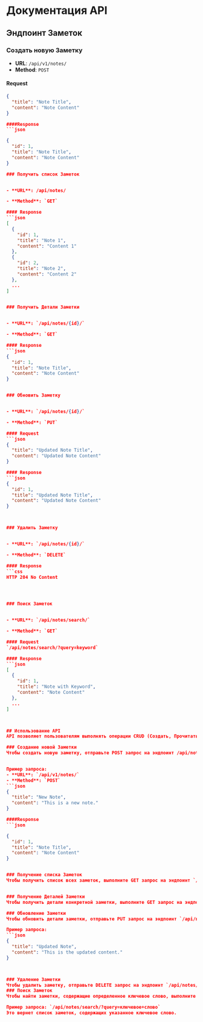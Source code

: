 # Документация API

## Эндпоинт Заметок

### Создать новую Заметку

- **URL**: `/api/v1/notes/`
- **Method**: `POST`

#### Request
```json
{
  "title": "Note Title",
  "content": "Note Content"
}

####Response
```json

{
  "id": 1,
  "title": "Note Title",
  "content": "Note Content"
}

### Получить список Заметок


- **URL**: /api/notes/

- **Method**: `GET`

#### Response
```json
[
  {
    "id": 1,
    "title": "Note 1",
    "content": "Content 1"
  },
  {
    "id": 2,
    "title": "Note 2",
    "content": "Content 2"
  },
  ...
]


### Получить Детали Заметки


- **URL**: `/api/notes/{id}/`

- **Method**: `GET`

#### Response
```json
{
  "id": 1,
  "title": "Note Title",
  "content": "Note Content"
}


### Обновить Заметку


- **URL**: `/api/notes/{id}/`

- **Method**: `PUT`

#### Request
```json
{
  "title": "Updated Note Title",
  "content": "Updated Note Content"
}

#### Response
```json
{
  "id": 1,
  "title": "Updated Note Title",
  "content": "Updated Note Content"
}



### Удалить Заметку


- **URL**: `/api/notes/{id}/`

- **Method**: `DELETE`

#### Response
```css
HTTP 204 No Content




### Поиск Заметок


- **URL**: `/api/notes/search/`

- **Method**: `GET`

#### Request
`/api/notes/search/?query=keyword`

#### Response
```json
[
  {
    "id": 1,
    "title": "Note with Keyword",
    "content": "Note Content"
  },
  ...
]



## Использование API
API позволяет пользователям выполнять операции CRUD (Создать, Прочитать, Обновить, Удалить) для заметок. Кроме того, пользователи могут искать заметки по ключевым словам.

### Создание новой Заметки
Чтобы создать новую заметку, отправьте POST запрос на эндпоинт /api/notes/ с параметрами title и content в теле запроса.


Пример запроса:
- **URL**: `/api/v1/notes/`
- **Method**: `POST`
```json
{
  "title": "New Note",
  "content": "This is a new note."
}

####Response
```json

{
  "id": 1,
  "title": "Note Title",
  "content": "Note Content"
}


### Получение списка Заметок
Чтобы получить список всех заметок, выполните GET запрос на эндпоинт `/api/notes/`.


### Получение Деталей Заметки
Чтобы получить детали конкретной заметки, выполните GET запрос на эндпоинт `/api/notes/{id}/`, заменив {id} на идентификатор заметки.

### Обновление Заметки
Чтобы обновить детали заметки, отправьте PUT запрос на эндпоинт `/api/notes/{id}/`, заменив `{id}` на идентификатор заметки. Включите обновленные параметры `title` и `content` в теле запроса.

Пример запроса:
```json
{
  "title": "Updated Note",
  "content": "This is the updated content."
}



### Удаление Заметки
Чтобы удалить заметку, отправьте DELETE запрос на эндпоинт `/api/notes/{id}/`, заменив `{id}` на идентификатор заметки.
### Поиск Заметок
Чтобы найти заметки, содержащие определенное ключевое слово, выполните GET запрос на эндпоинт `/api/notes/search/` с параметром `query` в строке запроса.

Пример запроса: `/api/notes/search/?query=ключевое+слово`
Это вернет список заметок, содержащих указанное ключевое слово.




